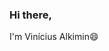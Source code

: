 ### Hi there,
I'm Vinícius Alkimin😄

<!--
**viniciusalkimin/viniciusalkimin** is a ✨ _special_ ✨ repository because its `README.md` (this file) appears on your GitHub profile.



<script type="text/javascript" src="https://platform.linkedin.com/badges/js/profile.js" async defer></script>

- 🔭 I’m currently working on ...
- 🌱 I’m currently learning ...
- 👯 I’m looking to collaborate on ...
- 🤔 I’m looking for help with ...
- 💬 Ask me about ...
- 📫 How to reach me: ...
- 😄 Pronouns: ...
- ⚡ Fun fact: ...
-->
